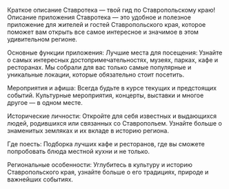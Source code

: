 Краткое описание
Ставротека — твой гид по Ставропольскому краю!
Описание приложения
Ставротека — это удобное и полезное приложение для жителей и гостей Ставропольского края, которое поможет вам открыть все самое интересное и значимое в этом удивительном регионе.

Основные функции приложения:
Лучшие места для посещения: Узнайте о самых интересных достопримечательностях, музеях, парках, кафе и ресторанах. Мы собрали для вас только самые популярные и уникальные локации, которые обязательно стоит посетить.

Мероприятия и афиша: Всегда будьте в курсе текущих и предстоящих событий. Культурные мероприятия, концерты, выставки и многое другое — в одном месте.

Исторические личности: Откройте для себя известных и выдающихся людей, родившихся или связанных со Ставропольем. Узнайте больше о знаменитых земляках и их вкладе в историю региона.

Где поесть: Подборка лучших кафе и ресторанов, где вы сможете попробовать блюда местной кухни и не только.

Региональные особенности: Углубитесь в культуру и историю Ставропольского края, узнайте больше о его традициях, природе и важнейших событиях.
